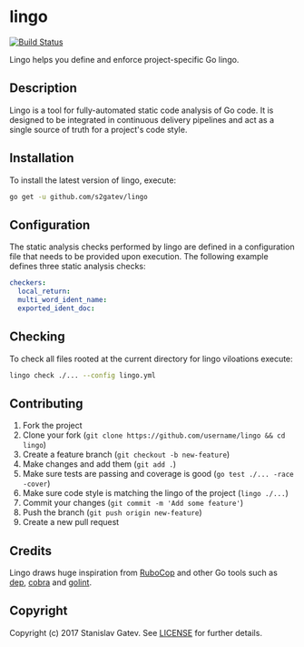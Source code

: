 # lingo

[![Build Status](https://travis-ci.org/s2gatev/lingo.svg?branch=master)](https://travis-ci.org/s2gatev/lingo)

Lingo helps you define and enforce project-specific Go lingo.

## Description

Lingo is a tool for fully-automated static code analysis of Go code. It is designed
to be integrated in continuous delivery pipelines and act as a single source of truth
for a project's code style.

## Installation

To install the latest version of lingo, execute:

```sh
go get -u github.com/s2gatev/lingo
```

## Configuration

The static analysis checks performed by lingo are defined in a configuration file
that needs to be provided upon execution. The following example defines three
static analysis checks:

```yaml
checkers:
  local_return:
  multi_word_ident_name:
  exported_ident_doc:
```

## Checking

To check all files rooted at the current directory for lingo viloations execute:

```sh
lingo check ./... --config lingo.yml
```

## Contributing

1. Fork the project
2. Clone your fork (`git clone https://github.com/username/lingo && cd lingo`)
3. Create a feature branch (`git checkout -b new-feature`)
4. Make changes and add them (`git add .`)
5. Make sure tests are passing and coverage is good (`go test ./... -race -cover`)
6. Make sure code style is matching the lingo of the project (`lingo ./...`)
7. Commit your changes (`git commit -m 'Add some feature'`)
8. Push the branch (`git push origin new-feature`)
9. Create a new pull request

## Credits

Lingo draws huge inspiration from [RuboCop](https://github.com/bbatsov/rubocop) and
other Go tools such as [dep](https://github.com/golang/dep), [cobra](https://github.com/spf13/cobra)
and [golint](https://github.com/golang/lint).

## Copyright

Copyright (c) 2017 Stanislav Gatev. See [LICENSE](LICENSE) for
further details.
